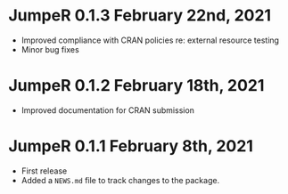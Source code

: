 # JumpeR 0.1.3 February 22nd, 2021

* Improved compliance with CRAN policies re: external resource testing
* Minor bug fixes


# JumpeR 0.1.2 February 18th, 2021

* Improved documentation for CRAN submission


# JumpeR 0.1.1 February 8th, 2021

* First release
* Added a `NEWS.md` file to track changes to the package.
